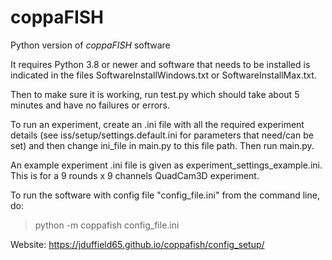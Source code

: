 # coppaFISH
 Python version of *coppaFISH* software

It requires Python 3.8 or newer and software that needs to be installed is indicated in the files 
SoftwareInstallWindows.txt or SoftwareInstallMax.txt.

Then to make sure it is working, run test.py which should take about 5 minutes and have no failures or errors.

To run an experiment, create an .ini file with all the required experiment details (see iss/setup/settings.default.ini
for parameters that need/can be set) and then change ini_file in main.py to this file path.
Then run main.py.

An example experiment .ini file is given as experiment_settings_example.ini. 
This is for a 9 rounds x 9 channels QuadCam3D experiment.

To run the software with config file "config_file.ini" from the command line, do:

> python -m coppafish config_file.ini


Website: https://jduffield65.github.io/coppafish/config_setup/
